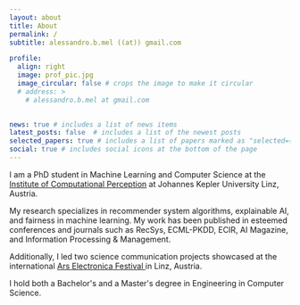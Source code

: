 ```yaml
---
layout: about
title: About
permalink: /
subtitle: alessandro.b.mel ((at)) gmail.com

profile:
  align: right
  image: prof_pic.jpg
  image_circular: false # crops the image to make it circular
  # address: >
    # alessandro.b.mel at gmail.com
 

news: true # includes a list of news items
latest_posts: false  # includes a list of the newest posts
selected_papers: true # includes a list of papers marked as "selected={true}"
social: true # includes social icons at the bottom of the page
---
```


I am a PhD student in Machine Learning and Computer Science at the <a href='https://www.jku.at/en/institute-of-computational-perception/'> Institute of Computational Perception</a> at Johannes Kepler University Linz, Austria.

My research specializes in recommender system algorithms, explainable AI, and fairness in machine learning. My work has been published in esteemed conferences and journals such as RecSys, ECML-PKDD, ECIR, AI Magazine, and Information Processing & Management.

Additionally, I led two science communication projects showcased at the international <a href='https://karapostK.github.io/projects'> Ars Electronica Festival </a> in Linz, Austria. 

I hold both a Bachelor's and a Master's degree in Engineering in Computer Science.
 


 


 
